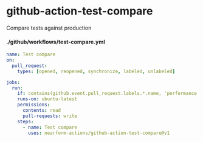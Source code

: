 # github-action-test-compare

Compare tests against production

#### ./github/workflows/test-compare.yml

```yml
name: Test compare
on:
  pull_request:
    types: [opened, reopened, synchronize, labeled, unlabeled]

jobs:
  run:
    if: contains(github.event.pull_request.labels.*.name, 'performance')
    runs-on: ubuntu-latest
    permissions:
      contents: read
      pull-requests: write
    steps:
      - name: Test compare
        uses: nearform-actions/github-action-test-compare@v1
```

